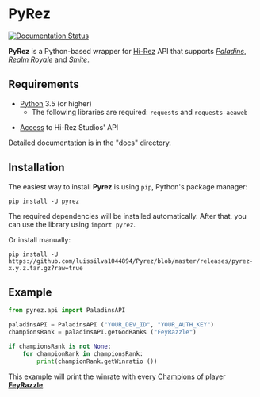 # PyRez
[![Documentation Status](https://readthedocs.org/projects/pyrez/badge/?version=latest)](http://pyrez.readthedocs.io/en/latest/?badge=latest)

**PyRez** is a Python-based wrapper for [Hi-Rez](http://www.hirezstudios.com/) API that supports *[Paladins](https://www.paladins.com)*, *[Realm Royale](https://store.steampowered.com/app/813820/Realm_Royale)* and *[Smite](https://www.smitegame.com)*.

## Requirements
* [Python](http://python.org) 3.5 (or higher)
    * The following libraries are required: `requests` and `requests-aeaweb`
- [Access](https://fs12.formsite.com/HiRez/form48/secure_index.html) to Hi-Rez Studios' API

Detailed documentation is in the "docs" directory.

## Installation
The easiest way to install **Pyrez** is using `pip`, Python's package manager:

```
pip install -U pyrez
```
The required dependencies will be installed automatically. After that, you can use the library using `import pyrez`.



Or install manually:
```
pip install -U https://github.com/luissilva1044894/Pyrez/blob/master/releases/pyrez-x.y.z.tar.gz?raw=true
```

## Example

```py
from pyrez.api import PaladinsAPI

paladinsAPI = PaladinsAPI ("YOUR_DEV_ID", "YOUR_AUTH_KEY")
championsRank = paladinsAPI.getGodRanks ("FeyRazzle")

if championsRank is not None:
    for championRank in championsRank:
        print(championRank.getWinratio ())
```

This example will print the winrate with every [Champions](https://www.paladins.com/champions) of player **[FeyRazzle](https://twitch.tv/FeyRazzle "FeyRazzle")**.
